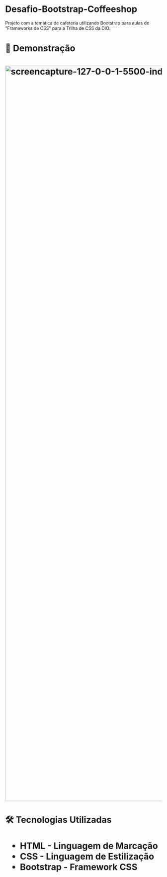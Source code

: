 # Desafio-Bootstrap-Coffeeshop
Projeto com a temática de cafeteria utilizando Bootstrap para aulas de "Frameworks de CSS" para a Trilha de CSS da DIO.

<h1>🚀 Demonstração<h1>
<img width="1920" height="2367" alt="screencapture-127-0-0-1-5500-index-html-2025-10-16-11_45_33" src="https://github.com/user-attachments/assets/2e590c89-394c-4c3f-8334-41460b98d028" />


<h1>🛠️ Tecnologias Utilizadas<h1>

<ul>
<li>HTML - Linguagem de Marcação</li>
<li>CSS - Linguagem de Estilização</li>
<li>Bootstrap - Framework CSS</li>
</ul>
